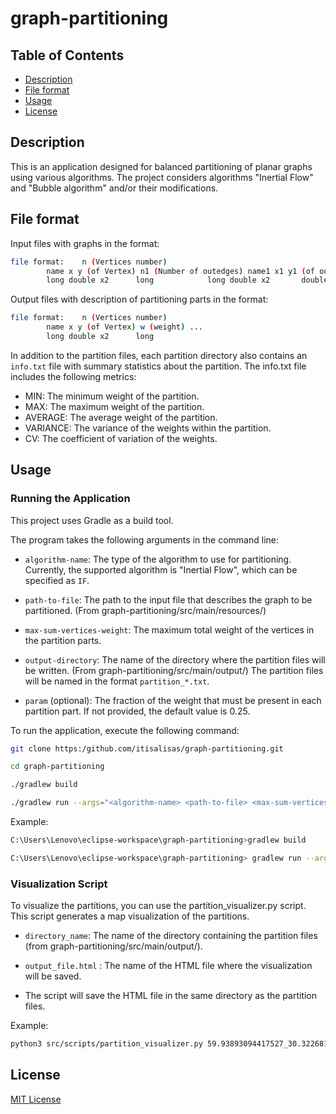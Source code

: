 # graph-partitioning

## Table of Contents
- [Description](#description)
- [File format](#fileformat)
- [Usage](#usage)
- [License](#license)


## Description

This is an application designed for balanced partitioning of planar graphs using various algorithms.
The project considers algorithms "Inertial Flow" and "Bubble algorithm" and/or their modifications.

## File format

Input files with graphs in the format:
```bash
file format: 	n (Vertices number)
		name x y (of Vertex) n1 (Number of outedges) name1 x1 y1 (of out vertex) length1 (edge length) ...
		long double x2		long 			long double x2		 double
```
Output files with description of partitioning parts in the format:
```bash
file format: 	n (Vertices number)
		name x y (of Vertex) w (weight) ...
		long double x2		long
```

In addition to the partition files, each partition directory also contains an `info.txt` file with summary statistics about the partition. The info.txt file includes the following metrics:

- MIN: The minimum weight of the partition.
- MAX: The maximum weight of the partition.
- AVERAGE: The average weight of the partition.
- VARIANCE: The variance of the weights within the partition.
- CV: The coefficient of variation of the weights.

## Usage


### Running the Application

This project uses Gradle as a build tool. 

The program takes the following arguments in the command line:

- `algorithm-name`: The type of the algorithm to use for partitioning. Currently, the supported algorithm is "Inertial Flow", which can be specified as `IF`.

- `path-to-file`: The path to the input file that describes the graph to be partitioned. (From graph-partitioning/src/main/resources/)

- `max-sum-vertices-weight`: The maximum total weight of the vertices in the partition parts.

- `output-directory`: The name of the directory where the partition files will be written. (From graph-partitioning/src/main/output/) The partition files will be named in the format `partition_*.txt`.

- `param` (optional): The fraction of the weight that must be present in each partition part. If not provided, the default value is 0.25.

To run the application, execute the following command:

```bash
git clone https:/github.com/itisalisas/graph-partitioning.git

cd graph-partitioning

./gradlew build

./gradlew run --args="<algorithm-name> <path-to-file> <max-sum-vertices-weight> <output-directory> [param]" 
```

Example:

```bash
C:\Users\Lenovo\eclipse-workspace\graph-partitioning>gradlew build

C:\Users\Lenovo\eclipse-workspace\graph-partitioning> gradlew run --args="IF dataExample\\graph_59.93893094417527_30.32268115454809_1500.txt 1000 59.93893094417527_30.32268115454809_1500"

```

### Visualization Script
To visualize the partitions, you can use the partition_visualizer.py script. This script generates a map visualization of the partitions.

- `directory_name`: The name of the directory containing the partition files (from graph-partitioning/src/main/output/).

- `output_file.html` : The name of the HTML file where the visualization will be saved.

- The script will save the HTML file in the same directory as the partition files.

Example:

```bash
python3 src/scripts/partition_visualizer.py 59.93893094417527_30.32268115454809_1500 map.html
```

## License

[MIT License](https://choosealicense.com/licenses/mit/)
